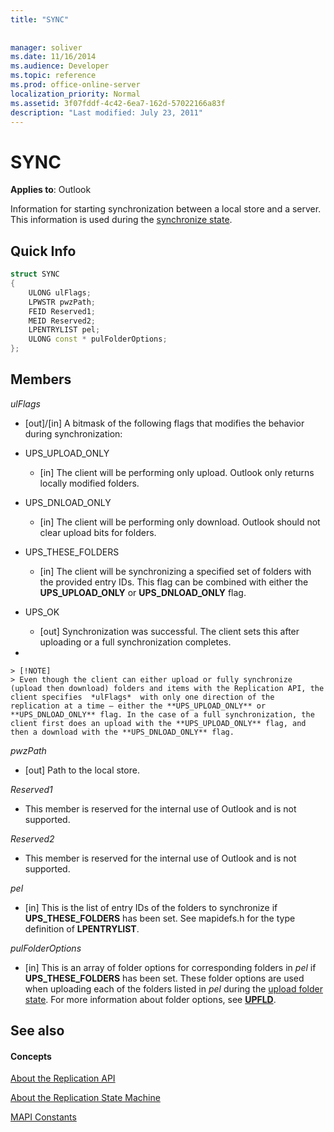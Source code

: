 ```yaml
---
title: "SYNC"
 
 
manager: soliver
ms.date: 11/16/2014
ms.audience: Developer
ms.topic: reference
ms.prod: office-online-server
localization_priority: Normal
ms.assetid: 3f07fddf-4c42-6ea7-162d-57022166a83f
description: "Last modified: July 23, 2011"
---
```


# SYNC

  
  
**Applies to**: Outlook 
  
Information for starting synchronization between a local store and a server. This information is used during the [synchronize state](synchronize-state.md).
  
## Quick Info

```cpp
struct SYNC 
{ 
    ULONG ulFlags; 
    LPWSTR pwzPath; 
    FEID Reserved1; 
    MEID Reserved2; 
    LPENTRYLIST pel; 
    ULONG const * pulFolderOptions; 
};
```

## Members

 _ulFlags_
  
- [out]/[in] A bitmask of the following flags that modifies the behavior during synchronization:
    
- UPS_UPLOAD_ONLY
    
  - [in] The client will be performing only upload. Outlook only returns locally modified folders.
    
- UPS_DNLOAD_ONLY
    
  - [in] The client will be performing only download. Outlook should not clear upload bits for folders.
    
- UPS_THESE_FOLDERS
    
  - [in] The client will be synchronizing a specified set of folders with the provided entry IDs. This flag can be combined with either the **UPS_UPLOAD_ONLY** or **UPS_DNLOAD_ONLY** flag. 
    
- UPS_OK
    
  - [out] Synchronization was successful. The client sets this after uploading or a full synchronization completes.
    
- 
    
    > [!NOTE]
    > Even though the client can either upload or fully synchronize (upload then download) folders and items with the Replication API, the client specifies  *ulFlags*  with only one direction of the replication at a time — either the **UPS_UPLOAD_ONLY** or **UPS_DNLOAD_ONLY** flag. In the case of a full synchronization, the client first does an upload with the **UPS_UPLOAD_ONLY** flag, and then a download with the **UPS_DNLOAD_ONLY** flag. 
  
 _pwzPath_
  
- [out] Path to the local store.
    
 _Reserved1_
  
- This member is reserved for the internal use of Outlook and is not supported.
    
 _Reserved2_
  
- This member is reserved for the internal use of Outlook and is not supported.
    
 *pel* 
  
- [in] This is the list of entry IDs of the folders to synchronize if **UPS_THESE_FOLDERS** has been set. See mapidefs.h for the type definition of **LPENTRYLIST**. 
    
 _pulFolderOptions_
  
- [in] This is an array of folder options for corresponding folders in  *pel*  if **UPS_THESE_FOLDERS** has been set. These folder options are used when uploading each of the folders listed in  *pel*  during the [upload folder state](upload-folder-state.md). For more information about folder options, see **[UPFLD](upfld.md)**. 
    
## See also

#### Concepts

[About the Replication API](about-the-replication-api.md)
  
[About the Replication State Machine](about-the-replication-state-machine.md)
  
[MAPI Constants](mapi-constants.md)

